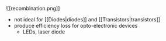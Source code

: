 ![[recombination.png]]

- not ideal for [[Diodes|diodes]] and [[Transistors|transistors]]
- produce efficiency loss for opto-electronic devices
	- LEDs, laser diode
